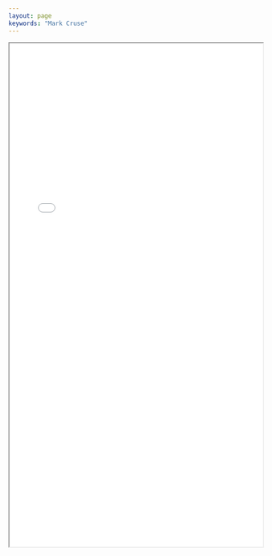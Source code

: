 ```yaml
---
layout: page
keywords: "Mark Cruse"
---
```

<iframe src="/resume.pdf" width="100%" height="1000px"></iframe>
